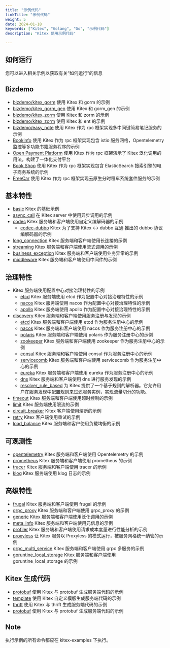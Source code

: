 ```yaml
---
title: "示例代码"
linkTitle: "示例代码"
weight: 5
date: 2024-01-18
keywords: ["Kitex", "Golang", "Go", "示例代码"]
description: "Kitex 使用示例代码"

---
```


## 如何运行

您可以进入相关示例以获取有关“如何运行”的信息

## Bizdemo

- [bizdemo/kitex_gorm](https://github.com/cloudwego/kitex-examples/tree/main/bizdemo/kitex_gorm) 使用 Kitex 和 gorm 的示例
- [bizdemo/kitex_gorm_gen](https://github.com/cloudwego/kitex-examples/tree/main/bizdemo/kitex_gorm_gen) 使用 Kitex 和 gorm_gen 的示例
- [bizdemo/kitex_zorm](https://github.com/cloudwego/kitex-examples/tree/main/bizdemo/kitex_zorm) 使用 Kitex 和 zorm 的示例
- [bizdemo/kitex_zorm](https://github.com/cloudwego/kitex-examples/tree/main/bizdemo/kitex_zorm) 使用 Kitex 和 ent 的示例
- [bizdemo/easy_note](https://github.com/cloudwego/kitex-examples/tree/main/bizdemo/easy_note) 使用 Kitex 作为 rpc 框架实现多中间键简易笔记服务的示例
- [Bookinfo](https://github.com/cloudwego/biz-demo/tree/main/bookinfo) 使用 Kitex 作为 rpc 框架实现包含 istio 服务网格，Opentelemetry 监控等多功能书籍服务程序的示例
- [Open Payment Platform](https://github.com/cloudwego/biz-demo/tree/main/open-payment-platform) 使用 Kitex 作为 rpc 框架演示了 Kitex 泛化调用的用法，构建了一体化支付平台
- [Book Shop](https://github.com/cloudwego/biz-demo/tree/main/book-shop) 使用 Kitex 作为 rpc 框架实现包含 ElasticSearch 搜索引擎的电子商务系统的示例
- [FreeCar](https://github.com/CyanAsterisk/FreeCar) 使用 Kitex 作为 rpc 框架实现云原生分时租车系统套件服务的示例

## 基本特性

- [basic](https://github.com/cloudwego/kitex-examples/tree/main/basic) Kitex 的基础示例
- [async_call](https://github.com/cloudwego/kitex-examples/tree/main/async_call) 在 Kitex server 中使用异步调用的示例
- [codec](https://github.com/cloudwego/kitex-examples/tree/main/codec) Kitex 服务端和客户端使用自定义编解码器的示例
  - [codec-dubbo](https://github.com/kitex-contrib/codec-dubbo/tree/main/samples/helloworld) Kitex 为了支持 Kitex <-> dubbo 互通 推出的 dubbo 协议编解码器的示例
- [long_connection](https://github.com/cloudwego/kitex-examples/tree/main/longconnection) Kitex 服务端和客户端使用长连接的示例
- [streaming](https://github.com/cloudwego/kitex-examples/tree/main/streaming) Kitex 服务端和客户端使用流式调用的示例
- [business_exception](https://github.com/cloudwego/kitex-examples/tree/main/business_exception) Kitex 服务端和客户端使用业务异常的示例
- [middleware](https://github.com/cloudwego/kitex-examples/tree/main/middleware) Kitex 服务端和客户端使用中间件的示例

## 治理特性

- Kitex 服务端使用配置中心对接治理特性的示例
  - [etcd](https://github.com/kitex-contrib/config-etcd/tree/main/example) Kitex 服务端使用 etcd 作为配置中心对接治理特性的示例
  - [nacos](https://github.com/kitex-contrib/config-nacos/tree/main/example) Kitex 服务端使用 nacos 作为配置中心对接治理特性的示例
  - [apollo](https://github.com/kitex-contrib/config-apollo/tree/main/example) Kitex 服务端使用 apollo 作为配置中心对接治理特性的示例
- [discovery](https://github.com/cloudwego/kitex-examples/tree/main/discovery) Kitex 服务端和客户端使用服务注册与发现的示例
  - [etcd](https://github.com/kitex-contrib/registry-etcd/tree/main/example) Kitex 服务端和客户端使用 etcd 作为服务注册中心的示例
  - [nacos](https://github.com/kitex-contrib/registry-nacos/tree/main/example) Kitex 服务端和客户端使用 nacos 作为服务注册中心的示例
  - [polaris](https://github.com/kitex-contrib/registry-polaris/tree/main/example) Kitex 服务端和客户端使用 polaris 作为服务注册中心的示例
  - [zookeeper](https://github.com/kitex-contrib/registry-zookeeper) Kitex 服务端和客户端使用 zookeeper 作为服务注册中心的示例
  - [consul](https://github.com/kitex-contrib/registry-consul/tree/main/example) Kitex 服务端和客户端使用 consul 作为服务注册中心的示例
  - [servicecomb](https://github.com/kitex-contrib/registry-servicecomb/tree/main/example) Kitex 服务端和客户端使用 servicecomb 作为服务注册中心的示例
  - [eureka](https://github.com/kitex-contrib/registry-eureka/tree/main/example) Kitex 服务端和客户端使用 eureka 作为服务注册中心的示例
  - [dns](https://github.com/kitex-contrib/resolver-dns) Kitex 服务端和客户端使用 dns 进行服务发现的示例
  - [resolver_rule_based](https://github.com/kitex-contrib/resolver-rule-based/tree/main/demo) 为 Kitex 提供了一个基于规则的解析器。它允许用户在服务发现中配置规则来过滤服务实例，实现流量切分的功能。
- [timeout](https://github.com/cloudwego/kitex-examples/tree/main/governance/timeout) Kitex 服务端和客户端使用超时控制的示例
- [limit](https://github.com/cloudwego/kitex-examples/tree/main/governance/limit) Kitex 服务端使用限流的示例
- [circuit_breaker](https://github.com/cloudwego/kitex-examples/tree/main/governance/circuitbreak) Kitex 客户端使用熔断的示例
- [retry](https://github.com/cloudwego/kitex-examples/tree/main/governance/retry) Kitex 客户端使用重试的示例
- [load_balance](https://github.com/cloudwego/kitex-examples/tree/main/loadbalancer) Kitex 服务端和客户使用负载均衡的示例

## 可观测性

- [opentelemetry](https://github.com/cloudwego/kitex-examples/tree/main/opentelemetry) Kitex 服务端和客户端使用 Opentelemetry 的示例
- [prometheus](https://github.com/cloudwego/kitex-examples/tree/main/prometheus) Kitex 服务端和客户端使用 prometheus 的示例
- [tracer](https://github.com/cloudwego/kitex-examples/tree/main/tracer) Kitex 服务端和客户端使用 tracer 的示例
- [klog](https://github.com/cloudwego/kitex-examples/tree/main/klog) Kitex 服务端使用 klog 日志的示例

## 高级特性

- [frugal](https://github.com/cloudwego/kitex-examples/tree/main/frugal) Kitex 服务端和客户端使用 frugal 的示例
- [grpc_proxy](https://github.com/cloudwego/kitex-examples/tree/main/grpcproxy) Kitex 服务端和客户端使用 grpc_proxy 的示例
- [generic](https://github.com/cloudwego/kitex-examples/tree/main/generic) Kitex 服务端和客户端使用泛化调用的示例
- [meta_info](https://github.com/cloudwego/kitex-examples/tree/main/metainfo) Kitex 服务端和客户端使用元信息的示例
- [profiler](https://github.com/cloudwego/kitex-examples/tree/main/profiler) Kitex 服务端和客户端使用请求成本度量进行性能分析的示例
- [proxyless](https://github.com/cloudwego/kitex-examples/tree/main/proxyless) 让 Kitex 服务以 Proxyless 的模式运行，被服务网格统一纳管的示例
- [grpc_multi_service](https://github.com/cloudwego/kitex-examples/tree/main/grpc_multi_service) Kitex 服务端和客户端使用 grpc 多服务的示例
- [goruntine_local_storage](https://github.com/cloudwego/kitex-examples/tree/main/goroutine-local-storage) Kitex 服务端和客户端使用 goruntine_local_storage 的示例

## Kitex 生成代码

- [protobuf](https://github.com/cloudwego/kitex-examples/tree/main/kitex/protobuf) 使用 Kitex 与 protobuf 生成服务端代码的示例
- [template](https://github.com/cloudwego/kitex-examples/tree/main/kitex/template) 使用 Kitex 自定义模版生成服务端代码的示例
- [thrift](https://github.com/cloudwego/kitex-examples/tree/main/kitex/thrift) 使用 Kitex 与 thrift 生成服务端代码的示例
- [protobuf](https://github.com/cloudwego/kitex-examples/tree/main/kitex/protobuf) 使用 Kitex 与 protobuf 生成服务端代码的示例

## Note

执行示例的所有命令都应在 kitex-examples 下执行。
